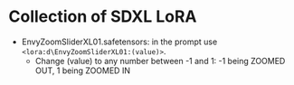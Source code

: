 # Collection of SDXL LoRA

* EnvyZoomSliderXL01.safetensors: in the prompt use `<lora:d\EnvyZoomSliderXL01:(value)>`.
  * Change (value) to any number between -1 and 1: -1 being ZOOMED OUT, 1 being ZOOMED IN
